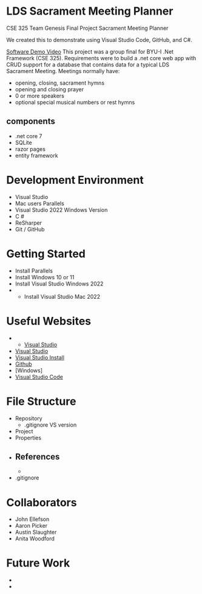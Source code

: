 # LDS Sacrament Meeting Planner

CSE 325 Team Genesis Final Project Sacrament Meeting Planner
<!--{Describe your purpose for writing this software.}-->
We created this to demonstrate using Visual Studio Code, GitHub, and C#.

<!---{Provide a link to your YouTube demonstration.  It should be a 4-5 minute demo of the software running and a code walkthrough.  The focus should be on sharing what you learned about the language syntax.}-->

[Software Demo Video]()
This project was a group final for BYU-I .Net Framework (CSE 325). Requirements were to build a .net core web app with CRUD support for a database that contains data for a typical LDS Sacrament Meeting. Meetings normally have:
* opening, closing, sacrament hymns
* opening and closing prayer
* 0 or more speakers
* optional special musical numbers or rest hymns

## components
* .net core 7
* SQLite
* razor pages
* entity framework


# Development Environment

<!--{Describe the tools that you used to develop the software}-->
* Visual Studio 
* Mac users Parallels
* Visual Studio 2022 Windows Version
* C #
* ReSharper
* Git / GitHub
  
# Getting Started
* Install Parallels
* Install Windows 10 or 11
* Install Visual Studio Windows 2022
* * Install Visual Studio Mac 2022 

<!--{Describe the programming language that you used and any libraries.}-->

# Useful Websites

<!--{Make a list of websites that you found helpful in this project}-->
* * [Visual Studio](https://visualstudio.microsoft.com/vs/mac/)
* [Visual Studio](https://www.visualstudio.com/vs/community/)
* [Visual Studio Install](https://learn.microsoft.com/en-us/visualstudio/install/install-visual-studio?view=vs-2022)
*  [Github](https://github.com/)
*   [Windows]
* [Visual Studio Code](https://code.visualstudio.com/docs/languages/java)


# File Structure

* Repository
  - .gitignore VS version
* Project
* Properties
* References
  - 
  - 
* .gitignore


# Collaborators

* John Ellefson
* Aaron Picker
* Austin Slaughter
* Anita Woodford 


# Future Work

<!--{{Make a list of things that you need to fix, improve, and add in the future.}-->
* 
* 
  
